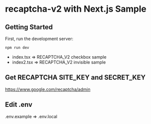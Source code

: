 # recaptcha-v2 with Next.js Sample

## Getting Started

First, run the development server:

```bash
npm run dev
```

- index.tsx => RECAPTCHA_V2 checkbox sample
- index2.tsx => RECAPTCHA_V2 invisible sample

## Get RECAPTCHA SITE_KEY and SECRET_KEY

https://www.google.com/recaptcha/admin

## Edit .env

.env.example => .env.local
